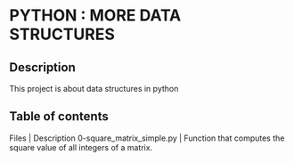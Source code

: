 # PYTHON : MORE DATA STRUCTURES
## Description
This project is about data structures in python
## Table of contents
Files | Description
0-square_matrix_simple.py | Function that computes the square value of all integers of a matrix.